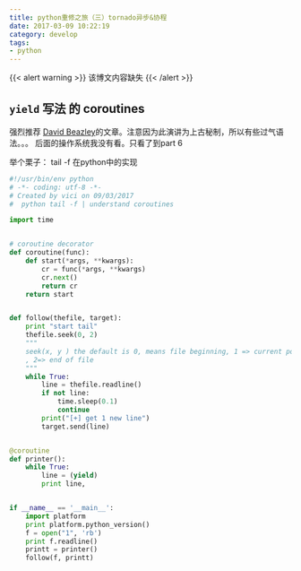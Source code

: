 ```yaml
---
title: python重修之旅（三）tornado异步&协程
date: 2017-03-09 10:22:19
category: develop
tags:
- python
---
```


{{< alert warning >}}
该博文内容缺失
{{< /alert >}}

<!--more-->

## `yield` 写法 的 coroutines
强烈推荐 [David Beazley][1]的文章。注意因为此演讲为上古秘制，所以有些过气语法。。。
后面的操作系统我没有看。只看了到part 6

举个栗子： tail -f 在python中的实现

```python
#!/usr/bin/env python
# -*- coding: utf-8 -*-
# Created by vici on 09/03/2017
#  python tail -f | understand coroutines

import time


# coroutine decorator
def coroutine(func):
    def start(*args, **kwargs):
        cr = func(*args, **kwargs)
        cr.next()
        return cr
    return start


def follow(thefile, target):
    print "start tail"
    thefile.seek(0, 2)
    """
    seek(x, y ) the default is 0, means file beginning, 1 => current position
    , 2=> end of file
    """
    while True:
        line = thefile.readline()
        if not line:
            time.sleep(0.1)
            continue
        print("[+] get 1 new line")
        target.send(line)


@coroutine
def printer():
    while True:
        line = (yield)
        print line,


if __name__ == '__main__':
    import platform
    print platform.python_version()
    f = open("1", 'rb')
    print f.readline()
    printt = printer()
    follow(f, printt)

```








[1]: http://www.dabeaz.com/coroutines/Coroutines.pdf
